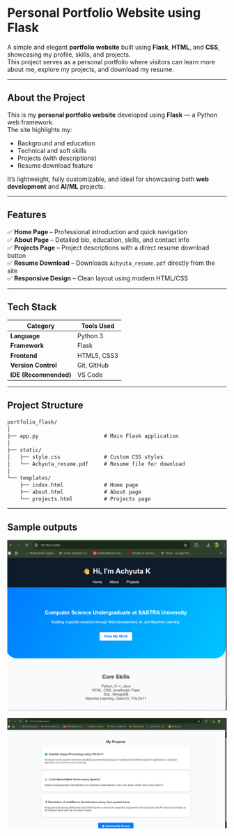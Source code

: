 #  Personal Portfolio Website using Flask

A simple and elegant **portfolio website** built using **Flask**, **HTML**, and **CSS**, showcasing my profile, skills, and projects.  
This project serves as a personal portfolio where visitors can learn more about me, explore my projects, and download my resume.


---

## About the Project

This is my **personal portfolio website** developed using **Flask** — a Python web framework.  
The site highlights my:
- Background and education  
- Technical and soft skills  
- Projects (with descriptions)  
- Resume download feature  

It’s lightweight, fully customizable, and ideal for showcasing both **web development** and **AI/ML** projects.

---

##  Features

✅ **Home Page** – Professional introduction and quick navigation  
✅ **About Page** – Detailed bio, education, skills, and contact info  
✅ **Projects Page** – Project descriptions with a direct resume download button  
✅ **Resume Download** – Downloads `Achyuta_resume.pdf` directly from the site  
✅ **Responsive Design** – Clean layout using modern HTML/CSS  

---

##  Tech Stack

| Category | Tools Used |
|-----------|-------------|
| **Language** | Python 3 |
| **Framework** | Flask |
| **Frontend** | HTML5, CSS3 |
| **Version Control** | Git, GitHub |
| **IDE (Recommended)** | VS Code |

---

##  Project Structure

```text
portfolio_flask/
│
├── app.py                     # Main Flask application
│
├── static/
│   ├── style.css              # Custom CSS styles
│   └── Achyuta_resume.pdf     # Resume file for download
│
└── templates/
    ├── index.html             # Home page
    ├── about.html             # About page
    └── projects.html          # Projects page
```
 ---

 ## Sample outputs

![alt text](output/homePage.png)

![alt text](output/projectPage.png)